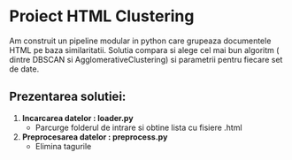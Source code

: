 # Proiect HTML Clustering
Am construit un pipeline modular in python care grupeaza documentele HTML pe baza similaritatii. Solutia compara si alege cel mai bun algoritm ( dintre DBSCAN si AgglomerativeClustering) si parametrii pentru fiecare set de date.

## Prezentarea solutiei:
1. **Incarcarea datelor : loader.py**
     - Parcurge folderul de intrare si obtine lista cu fisiere .html
2. **Preprocesarea datelor : preprocess.py**
    - Elimina tagurile <script>, <style>, <noscript> si comentariile. Normalizeaza spatiile si extrage textul vizibil
3. **Extractia de caracteristici: features.py**
    - Construieste o matrice TF-IDF
4.  **Calculul similaritatii: similarity.py**
    -  Calculeaza similaritatea cosine intre documente, returneaza o matrice NxN cu valori intre 0 si 1
5.  **Clustering : cluster.py**
    -  Am ales sa fac 2 algoritmi diferiti si apoi sa ii compar, sa aleg pe cel mai bun.
     - Agglomerative: linkage complet, distanta= 1 - cosine_similarity
     - DBSCAN: metrica precomputed, distanta este tot 1-cosine_similarity
6.  **Tuning si alegere automata : main.py**
   -   Ruleaza grid-search peste : threshold pentru Agglomerative si peste eps si min_samples pentru DBSCAN
   -   Calculeaza silhouette_score (metrica cosine) si alege algoritmul cel mai eficient si parametrii cu cel mai bun scor.

## Am folosit: 
   -   **TF-IDF + Cosine** deoarece este rapid si eficient pentru text
   -   **Agglomerative vs DBSCAN** ca sa combin un algoritm ierarhic cu unul density-based
   -   Folosesc **Silhouette Score** deoarece ofera o masura obiectiva asupra performantei celor 2 algoritmi
   -   **Modularitate**

## Utilizare proiect

**Cloneaza proiectul** :
- git clone https://github.com/DorelCristian/html-clustering.git
- cd html-clustering

**Ruleaza scriptul** : python src/main.py --input data/tier1 --output tier1_clusters.json
- unde:
   -   --input este calea catre directorul cu fisiere HTML 
   -   --output numele fisierului JSON in care sa salvam rezultatul
